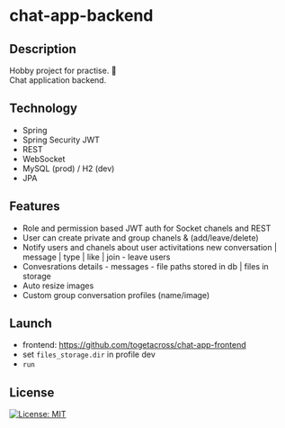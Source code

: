 # chat-app-backend

## Description

Hobby project for practise. :book:
</br> Chat application backend.

## Technology
- Spring
- Spring Security JWT
- REST
- WebSocket
- MySQL (prod) / H2 (dev)
- JPA

## Features
- Role and permission based JWT auth for Socket chanels and REST
- User can create private and group chanels & (add/leave/delete)
- Notify users and chanels about user activitations
  new conversation | message | type | like | join - leave users
- Convesrations details - messages - file paths stored in db | files in storage
- Auto resize images
- Custom group conversation profiles (name/image)

## Launch
- frontend: https://github.com/togetacross/chat-app-frontend
- set `files_storage.dir` in profile dev
- `run`

## License
[![License: MIT](https://img.shields.io/badge/License-MIT-yellow.svg)](https://opensource.org/licenses/MIT)

